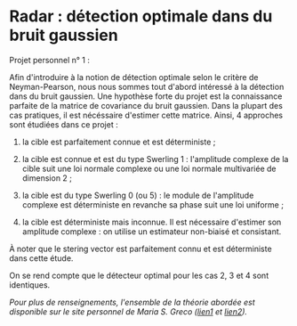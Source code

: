 # Radar : détection optimale dans du bruit gaussien

Projet personnel n° 1 :

Afin d'introduire à la notion de détection optimale selon le critère de Neyman-Pearson, nous nous sommes tout d'abord intéressé à la détection dans du bruit gaussien. Une hypothèse forte du projet est la connaissance parfaite de la matrice de covariance du bruit gaussien. Dans la plupart des cas pratiques, il est nécéssaire d'estimer cette matrice. Ainsi, 4 approches sont étudiées dans ce projet :
  
  1. la cible est parfaitement connue et est déterministe ;
    
  2. la cible est connue et est du type Swerling 1 : l'amplitude complexe de la cible suit une loi normale complexe ou une loi normale multivariée de dimension 2 ;
    
  3. la cible est du type Swerling 0 (ou 5) : le module de l'amplitude complexe est déterministe en revanche sa phase suit une loi uniforme ;
    
  4. la cible est déterministe mais inconnue. Il est nécessaire d'estimer son amplitude complexe : on utilise un estimateur non-biaisé et consistant. 


À noter que le stering vector est parfaitement connu et est déterministe dans cette étude.

On se rend compte que le détecteur optimal pour les cas 2, 3 et 4 sont identiques.

*Pour plus de renseignements, l'ensemble de la théorie abordée est disponible sur le site personnel de Maria S. Greco ([lien1](http://www.iet.unipi.it/m.greco/esami_lab/Radar/Gauss_det.pdf) et [lien2](http://www.iet.unipi.it/m.greco/esami_lab/Radar/Detection_in_Gaussian_clutter.pdf)).*
